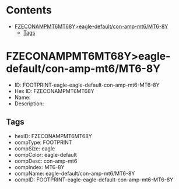 



Contents
========

* [FZECONAMPMT6MT68Y>eagle-default/con-amp-mt6/MT6-8Y](#fzeconampmt6mt68yeagle-defaultcon-amp-mt6mt6-8y)
	* [Tags](#tags)

# FZECONAMPMT6MT68Y>eagle-default/con-amp-mt6/MT6-8Y

- ID: FOOTPRINT-eagle-eagle-default-con-amp-mt6-MT6-8Y
- Hex ID: FZECONAMPMT6MT68Y
- Name: 
- Description: 

## Tags

- hexID: FZECONAMPMT6MT68Y
- oompType: FOOTPRINT
- oompSize: eagle
- oompColor: eagle-default
- oompDesc: con-amp-mt6
- oompIndex: MT6-8Y
- oompName: eagle-default/con-amp-mt6/MT6-8Y
- oompID: FOOTPRINT-eagle-eagle-default-con-amp-mt6-MT6-8Y

